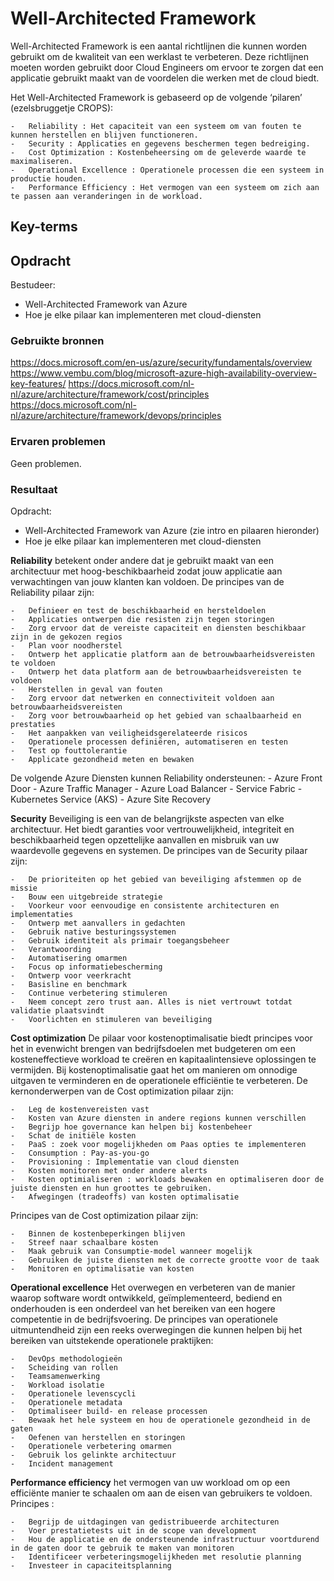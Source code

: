 # Well-Architected Framework
Well-Architected Framework is een aantal richtlijnen die kunnen worden gebruikt om de kwaliteit van een werklast te verbeteren. Deze richtlijnen moeten worden gebruikt door Cloud Engineers om ervoor te zorgen dat een applicatie gebruikt maakt van de voordelen die werken met de cloud biedt.

Het Well-Architected Framework is gebaseerd op de volgende ‘pilaren’ (ezelsbruggetje CROPS):

    -	Reliability : Het capaciteit van een systeem om van fouten te kunnen herstellen en blijven functioneren.
    -	Security : Applicaties en gegevens beschermen tegen bedreiging.
    -	Cost Optimization : Kostenbeheersing om de geleverde waarde te maximaliseren.
    -	Operational Excellence : Operationele processen die een systeem in productie houden.
    -	Performance Efficiency : Het vermogen van een systeem om zich aan te passen aan veranderingen in de workload.  

## Key-terms


## Opdracht
Bestudeer:
-	Well-Architected Framework van Azure
-	Hoe je elke pilaar kan implementeren met cloud-diensten

### Gebruikte bronnen
https://docs.microsoft.com/en-us/azure/security/fundamentals/overview
https://www.vembu.com/blog/microsoft-azure-high-availability-overview-key-features/
https://docs.microsoft.com/nl-nl/azure/architecture/framework/cost/principles
https://docs.microsoft.com/nl-nl/azure/architecture/framework/devops/principles

### Ervaren problemen
Geen problemen.

### Resultaat

Opdracht:  
-	Well-Architected Framework van Azure (zie intro en pilaaren hieronder)  
-	Hoe je elke pilaar kan implementeren met cloud-diensten   

**Reliability** betekent onder andere dat je gebruikt maakt van een architectuur met hoog-beschikbaarheid zodat jouw applicatie aan verwachtingen van jouw klanten kan voldoen. De principes van de Reliability pilaar zijn:  

    -   Definieer en test de beschikbaarheid en hersteldoelen  
    -   Applicaties ontwerpen die resisten zijn tegen storingen  
    -   Zorg ervoor dat de vereiste capaciteit en diensten beschikbaar zijn in de gekozen regios  
    -   Plan voor noodherstel  
    -   Ontwerp het applicatie platform aan de betrouwbaarheidsvereisten te voldoen  
    -   Ontwerp het data platform aan de betrouwbaarheidsvereisten te voldoen  
    -   Herstellen in geval van fouten  
    -   Zorg ervoor dat netwerken en connectiviteit voldoen aan        betrouwbaarheidsvereisten  
    -   Zorg voor betrouwbaarheid op het gebied van schaalbaarheid en prestaties
    -   Het aanpakken van veiligheidsgerelateerde risicos  
    -   Operationele processen definiëren, automatiseren en testen  
    -   Test op fouttolerantie  
    -   Applicate gezondheid meten en bewaken  

De volgende Azure Diensten kunnen Reliability ondersteunen:
    -   Azure Front Door
    -   Azure Traffic Manager
    -   Azure Load Balancer
    -   Service Fabric
    -   Kubernetes Service (AKS)
    -   Azure Site Recovery 

**Security** Beveiliging is een van de belangrijkste aspecten van elke architectuur. Het biedt garanties voor vertrouwelijkheid, integriteit en beschikbaarheid tegen opzettelijke aanvallen en misbruik van uw waardevolle gegevens en systemen. De principes van de Security pilaar zijn:  

    -   De prioriteiten op het gebied van beveiliging afstemmen op de missie  
    -   Bouw een uitgebreide strategie  
    -   Voorkeur voor eenvoudige en consistente architecturen en implementaties  
    -   Ontwerp met aanvallers in gedachten  
    -   Gebruik native besturingssystemen  
    -   Gebruik identiteit als primair toegangsbeheer  
    -   Verantwoording  
    -   Automatisering omarmen  
    -   Focus op informatiebescherming  
    -   Ontwerp voor veerkracht  
    -   Basisline en benchmark  
    -   Continue verbetering stimuleren  
    -   Neem concept zero trust aan. Alles is niet vertrouwt totdat validatie plaatsvindt  
    -   Voorlichten en stimuleren van beveiliging  
 
 **Cost optimization** De pilaar voor kostenoptimalisatie biedt principes voor het in evenwicht brengen van bedrijfsdoelen met budgeteren om een kosteneffectieve workload te creëren en kapitaalintensieve oplossingen te vermijden. Bij kostenoptimalisatie gaat het om manieren om onnodige uitgaven te verminderen en de operationele efficiëntie te verbeteren. De kernonderwerpen van de Cost optimization pilaar zijn: 

    -   Leg de kostenvereisten vast
    -   Kosten van Azure diensten in andere regions kunnen verschillen
    -   Begrijp hoe governance kan helpen bij kostenbeheer
    -   Schat de initiële kosten
    -   PaaS : zoek voor mogelijkheden om Paas opties te implementeren
    -   Consumption : Pay-as-you-go
    -   Provisioning : Implementatie van cloud diensten 
    -   Kosten monitoren met onder andere alerts
    -   Kosten optimialiseren : workloads bewaken en optimaliseren door de juiste diensten en hun groottes te gebruiken.
    -   Afwegingen (tradeoffs) van kosten optimalisatie 

Principes van de Cost optimization pilaar zijn:

    -   Binnen de kostenbeperkingen blijven
    -   Streef naar schaalbare kosten
    -   Maak gebruik van Consumptie-model wanneer mogelijk
    -   Gebruiken de juiste diensten met de correcte grootte voor de taak
    -   Monitoren en optimalisatie van kosten

**Operational excellence** Het overwegen en verbeteren van de manier waarop software wordt ontwikkeld, geïmplementeerd, bediend en onderhouden is een onderdeel van het bereiken van een hogere competentie in de bedrijfsvoering. De principes van operationele uitmuntendheid zijn een reeks overwegingen die kunnen helpen bij het bereiken van uitstekende operationele praktijken:

    -   DevOps methodologieën 
    -   Scheiding van rollen 
    -   Teamsamenwerking
    -   Workload isolatie
    -   Operationele levenscycli
    -   Operationele metadata
    -   Optimaliseer build- en release processen
    -   Bewaak het hele systeem en hou de operationele gezondheid in de gaten
    -   Oefenen van herstellen en storingen
    -   Operationele verbetering omarmen
    -   Gebruik los gelinkte architectuur
    -   Incident management

**Performance efficiency**  het vermogen van uw workload om op een efficiënte manier te schaalen om aan de eisen van gebruikers te voldoen.
Principes :

    -   Begrijp de uitdagingen van gedistribueerde architecturen
    -   Voer prestatietests uit in de scope van development
    -   Hou de applicatie en de ondersteunende infrastructuur voortdurend in de gaten door te gebruik te maken van monitoren
    -   Identificeer verbeteringsmogelijkheden met resolutie planning
    -   Investeer in capaciteitsplanning










